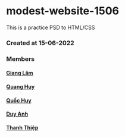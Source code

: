 # modest-website-1506

This is a practice PSD to HTML/CSS

### Created at 15-06-2022

### Members

#### [Giang Lâm](Link)

#### [Quang Huy](https://github.com/quanghuy89)

#### [Quốc Huy](Link)

#### [Duy Anh](Link)

#### [Thanh Thiệp](Link)

